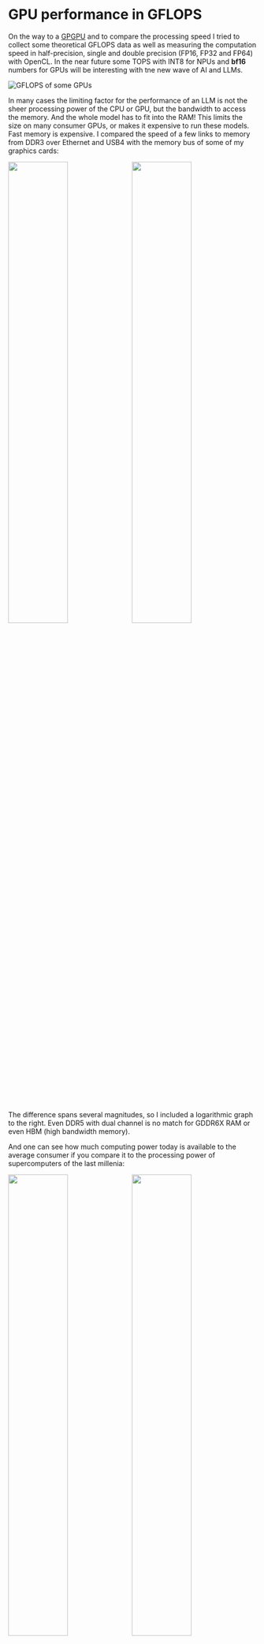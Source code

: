 # GPU performance in GFLOPS

On the way to a [GPGPU](https://en.wikipedia.org/wiki/General-purpose_computing_on_graphics_processing_units) and to compare the processing speed I tried to collect some theoretical GFLOPS data as well as measuring the computation speed in half-precision, single and double precision (FP16, FP32 and FP64) with OpenCL. In the near future some TOPS with INT8 for NPUs and __bf16__ numbers for GPUs will be interesting with tne new wave of AI and LLMs. 

![GFLOPS of some GPUs](./gpu2024.png)

In many cases the limiting factor for the performance of an LLM is not the sheer processing power of the CPU or GPU, but the bandwidth to access the memory. And the whole model has to fit into the RAM! This limits the size on many consumer GPUs, or makes it expensive to run these models. Fast memory is expensive. I compared the speed of a few links to memory from DDR3 over Ethernet and USB4 with the memory bus of some of my graphics cards:

<img src="comparison_speed_linear.png" width="49%"> <img src="comparison_speed_logarithmic.png" width="49%">

The difference spans several magnitudes, so I included a logarithmic graph to the right. Even DDR5 with dual channel is no match for GDDR6X RAM or even HBM (high bandwidth memory).

And one can see how much computing power today is available to the average consumer if you compare it to the processing power of supercomputers of the last millenia:

<img src="GFLOPS_logarithm.png" width="49%"> <img src="GFLOPS_time.png" width="49%">

## Benchmark with OpenCL

Using the [OpenCL-Benchmark tool](https://github.com/ProjectPhysX/OpenCL-Benchmark) by Dr. Moritz Lehmann I measured several CPUs and GPUs for their performance in floating point from half to double, and integer values.

| Device           | FP64<br>double | FP32<br>single | FP16<br>half | INT64<br>long | INT32<br>int | INT16<br>short | INT8<br>char |
|------------------|:--------:|---------:|---------:|:-------:|:-------:|:-------:|:-------:|
| units            | TFLOPs/s | TFLOPs/s | TFLOPs/s | TIOPs/s | TIOPs/s | TIOPs/s | TIOPs/s |
| i5 3320M         |   0.000  |   0.000  |   ---    |  0.003  |  0.016  |  0.032  |  0.018  |
| E3-1226 v3       |   0.047  |   0.046  |   ---    |  0.013  |  0.021  |  0.005  |  0.011  |
| i7-6820HQ        |   0.100  |   0.098  |   ---    |  0.029  |  0.038  |  0.142  |  0.159  |
| i3-10100         |   0.119  |   0.138  |   ---    |  0.041  |  0.053  |  0.197  |  0.217  |
| i7-8700          |   0.201  |   0.197  |   ---    |  0.059  |  0.076  |  0.279  |  0.300  |
| i7-13700T        |   0.272  |   0.220  |   0.054  |  0.071  |  0.127  |  0.397  |  0.406  |
| E5-2696 v3       |   0.280  |   0.281  |   0.076  |  0.058  |  0.125  |  0.478  |  0.514  |
| 🔵 HD Gen11      |    ---   |   0.182  |   0.333  |  0.008  |  0.030  |  0.361  |  0.063  |
| 🔵 UHD 620       |   0.097  |   0.365  |   0.659  |  0.013  |  0.115  |  0.642  |  0.129  |
| 🔵 UHD 630       |   0.102  |   0.395  |   0.722  |  0.015  |  0.135  |  0.782  |  0.136  |
| 🔵 UHD 770       |    ---   |   0.688  |   1.287  |  0.060  |  0.251  |  2.821  |  0.511  |
| 🟢 Quadro M1000M |   0.035  |   0.734  |   ---    |  0.192  |  0.308  |  1.071  |  1.087  |
| ⚪ M1 GPU 8CU    |    ---   |   0.620  |   ---    |  0.439  |  0.603  |  0.645  |  0.638  |
| 🟢 GTX 960       |   0.086  |   2.597  |   ---    |  0.551  |  0.918  |  2.649  |  2.652  |
| 🔴 RX 470        |   0.306  |   1.218  |   4.749  |  0.686  |  0.985  |  1.920  |  1.914  |
| 🔴 RX 6600       |   0.570  |   8.324  |  16.641  |  0.466  |  1.845  |  7.498  |  5.564  |
| 🟢 T4            |   0.250  |   8.092  |   ---    |  1.939  |  6.326  |  5.257  |  5.279  |
| 🟢 RTX 3060 Ti   |   0.287  |  17.748  |  18.291  |  2.799  |  9.228  |  8.062  |  6.844  |
| 🟢 RTX 3070 Ti   |   0.368  |  22.572  |  23.276  |  3.049  | 11.721  | 10.198  |  8.681  |

We also get some further details on the hardware:

| Device           | OpenCL | CU | Freq. | Cores | TFLOPs/s | Memory |  PCIe |
|------------------|:------:|---:|------:|------:|---------:|-------:|------:|
| units            | version | # |   MHz |   # | theorerical | GB/s  |  GB/s |
| i5 3320M         |   1.2  |  4 |  2600 |     2 |    0.166 |  27.65 |  6.93 |
| E3-1226 v3       |   1.2  |  4 |  3300 |     2 |    0.211 |  22.11 |  8.73 |
| i7-6820HQ        |   3.0  |  8 |  2700 |     4 |    0.346 |  32.57 | 11.92 |
| i3-10100         |   3.0  |  8 |  3600 |     4 |    0.461 |  35.49 | 13.66 |
| i7-8700          |   3.0  | 12 |  3200 |     6 |    0.614 |  34.66 | 13.03 |
| i7-13700T        |   3.0  | 24 |  2400 |    16 |    0.000 |  42.55 | 18.39 |
| E5-2696 v3       |   3.0  | 36 |  2300 |    18 |    1.325 |   8.27 |  1.56 |
| 🔵 HD Gen 11     |   1.2  | 16 |   750 |   128 |    0.192 |  16.13 |  6.26 |
| 🔵 UHD 620       |   3.0  | 24 |  1100 |   192 |    0.422 |  14.47 |  6.28 |
| 🔵 UHD 630       |   3.0  | 24 |  1100 |   192 |    0.422 |  29.89 | 15.30 |
| 🔵 UHD 770       |   1.2  | 32 |  1600 |   256 |    0.819 |  45.25 | 18.18 |
| 🟢 Quadro M1000M |   1.2  |  2 |  1071 |   512 |    1.097 |  71.74 |  6.35 |
| ⚪ M1 GPU 8CU    |   1.2  |  8 |  1000 |  1024 |    2.048 |  65.54 | 18.28 |
| 🟢 GTX 960       |   1.2  |  8 |  1266 |  1024 |    2.593 |  97.41 |  6.91 |
| 🔴 RX 470        |   2.0  | 32 |  1226 |  2048 |    5.022 | 193.25 |  6.40 |
| 🔴 RX 6600       |   2.0  | 16 |  2044 |  1792 |    7.326 | 204.61 |  4.57 |
| 🟢 T4            |   1.2  | 40 |  1590 |  2560 |    8.141 | 245.42 |  4.74 |
| 🟢 RTX 3060 Ti   |   1.2  | 38 |  1665 |  4864 |   16.197 | 423.68 |  9.83 |
| 🟢 RTX 3070 Ti   |   1.2  | 48 |  1770 |  6144 |   21.750 | 574.81 |  8.76 |

Example output:

```
.-----------------------------------------------------------------------------.
|----------------.------------------------------------------------------------|
| Device ID    0 | Tesla T4                                                   |
|----------------'------------------------------------------------------------|
|----------------.------------------------------------------------------------|
| Device ID      | 0                                                          |
| Device Name    | Tesla T4                                                   |
| Device Vendor  | NVIDIA Corporation                                         |
| Device Driver  | 535.104.05 (Linux)                                         |
| OpenCL Version | OpenCL C 1.2                                               |
| Compute Units  | 40 at 1590 MHz (2560 cores, 8.141 TFLOPs/s)                |
| Memory, Cache  | 15102 MB, 1280 KB global / 48 KB local                     |
| Buffer Limits  | 3775 MB global, 64 KB constant                             |
|----------------'------------------------------------------------------------|
| Info: OpenCL C code successfully compiled.                                  |
| FP64  compute                                         0.250 TFLOPs/s (1/32) |
| FP32  compute                                         8.092 TFLOPs/s ( 1x ) |
| FP16  compute                                          not supported        |
| INT64 compute                                         1.939  TIOPs/s (1/4 ) |
| INT32 compute                                         6.326  TIOPs/s (2/3 ) |
| INT16 compute                                         5.257  TIOPs/s (2/3 ) |
| INT8  compute                                         5.279  TIOPs/s (2/3 ) |
| Memory Bandwidth ( coalesced read      )                        245.42 GB/s |
| Memory Bandwidth ( coalesced      write)                        215.51 GB/s |
| Memory Bandwidth (misaligned read      )                        260.63 GB/s |
| Memory Bandwidth (misaligned      write)                         84.02 GB/s |
| PCIe   Bandwidth (send                 )                          4.74 GB/s |
| PCIe   Bandwidth (   receive           )                          4.53 GB/s |
| PCIe   Bandwidth (        bidirectional)            (Gen3 x16)    4.13 GB/s |
|-----------------------------------------------------------------------------|
|-----------------------------------------------------------------------------|
| Done. Press Enter to exit.                                                  |
'-----------------------------------------------------------------------------'
```

Below some text from 2020 when I started to collect some information:

## FP32 single precision

Let's assume this is possible max raw performance in long (32 bit or single) FP32

- PS2			GFLOPS 		16 Pixel shaders
- PS3
- PS4 		1840 GFLOPS		18 CU, 8 GB GDDR5 memory 5500 MT/s
- PS4 Pro	4198 GFLOPS		36 CU, 32 ROPs, 144 TMUs, 2304 Cores, 256 bit bus, 217.6 GB/s
- PS5
- RX 470 	3793 GFLOPS
- Apple M1 	2600 GFLOPS (8-core, 128 CU or execution units, handle nearly 25,000 threads
- XBOX 360
- Xbos one S 
- XBox Series S 
- XBox Series X 

In many cases it can be simple calculated by the CPU architecture and the frequency. For example my dual [Xeon X5550](https://ark.intel.com/content/www/us/en/ark/products/37106/intel-xeon-processor-x5550-8m-cache-2-66-ghz-6-40-gt-s-intel-qpi.html) with 2.67 GHz has a [multiplier of 8](https://en.wikipedia.org/wiki/FLOPS) (Nehalem EP) which results in 2.67 x 8 = 21.36 gflops.

## FP64 double precision

This is a tricky one. In the 20th century this was the unit for scientific calculations and models, used for weather forecast or earth simulations. I guess it originates with the FE (finite elements) approach to model nature. The more parameters and details in the model, the more granularity you get and the better it represents reality. The flipside: it needs exponentially more computing power. That's why the number of FLoating Point OPerations per Second (FLOPS) became a unit of measurement for the speed of a Supercomputer. And the precision used as double precision with fp64 was merely implied.

Having less bits per element saves storage, let's transport more data per cycle and is also faster to compute. The very compute units are getting smaller too. And in the early 2000s we started to use neural networks. Initially the nodes and parameters were stored in fp64, but the precision was not needed. The move to fp32 was swift, twice the data can be analyzed, hardware simplified. Google created the first NPU (Neural Processing Units) and realized that fp32 is still too much. But fp16 does not have the needed orders of magnitude. Realizing that magnitude (the exponent in floating point numbers) is more important than the significant digits (mantisse) a new format for floating points was introduced: bf16 (brain float) that uses the same number of bits for the exponent like bf32, but reduces the precision to fit into just 16 bit. Again halved.

Then came the transformer models, and the Generative Pretrained Transfomers (GPT) from 1.0, 2.0, 3.0 and a special edition of 3.5 in form of ChatGPT. And again it became clear: the more parameters, the better the model. Yet another observation was made: The precision could be further reduced! The original bf16 or fp16 weights cold be reduced to int8 or less, maybe int4? The quantizied models from bf16 to int8 were now 4x smaller and fit in some consumer graphics cards. Processing or evaluation (EV) after prompt processing (PP) is usually only memory bandwidth contrained, so the answer is also generated 4x faster. In comparision generally it's better to have a model with more parameters but quantized fitting into the RAM than having a model with less parameters but full precision or resolution of the weights. What a time! 

And consumer graphics cards are notorius slow in fp64, sometimes a quarter, 1/8 or 1/64 of the fp32 performance. I guess that's intentional, but also not surprizing since its not needed for 3D games.

Examples:

- RX 470 	237 GFLOPS versus 3793 in fp32
- RTX 3060 Ti fp64: 287 versus fp32: 17748, that's 62x slower

CPUs in general show the same performance, since they operate in 64 bit and feeding only 32 bit in OpenCL seems not to execute two operations in parallel.
